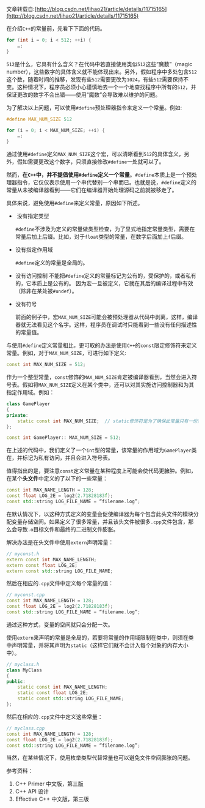文章转载自:[http://blog.csdn.net/lihao21/article/details/11715165](http://blog.csdn.net/lihao21/article/details/11715165)

在介绍`C++`的常量前，先看下下面的代码。

```cpp
for (int i = 0; i < 512; ++i) {
	…;
}
```

`512`是什么，它具有什么含义？在代码中若直接使用类似`512`这些“魔数”（magic number），这些数字的具体含义就不能体现出来。另外，假如程序中多处包含`512`这个数，随着时间的推移，发现有些`512`需要更改为`1024`，有些`512`需要保持不变。这种情况下，程序员必须小心谨慎地去一个一个地查找程序中所有的`512`，并保证更改的数字不会出错——使用“魔数”会导致难以维护的问题。

为了解决以上问题，可以使用`#define`预处理器指令来定义一个常量。例如:

```cpp
#define MAX_NUM_SIZE 512

for (i = 0; i < MAX_NUM_SIZE; ++i) {
	…;
}
```

通过使用`#define`定义`MAX_NUM_SIZE`这个宏，可以清晰看到`512`的具体含义，另外，假如需要更改这个数字，只须直接修改`#define`一处就可以了。

然而，**在`C++`中，并不提倡使用`#define`定义一个常量**。`#define`本质上是一个预处理器指令，它仅仅表示使用一个串代替别一个串而已。也就是说，`#define`定义的常量从未被编译器看到——它们在编译器开始处理源码之前就被移走了。

具体来说，避免使用`#define`来定义常量，原因如下所述。

+  没有指定类型

  `#define`不涉及为定义的常量做类型检查，为了显式地指定常量类型，需要在常量后加上后缀。比如，对于`float`类型的常量，在数字后面加上`f`后缀。


+ 没有指定作用域

  `#define`定义的常量是全局的。

+ 没有访问控制
  不能把`#define`定义的常量标记为公有的，受保护的，或者私有的，它本质上是公有的。
  因为宏一旦被定义，它就在其后的编译过程中有效（除非在某处被`#undef`）。

+ 没有符号

  前面的例子中，宏`MAX_NUM_SIZE`可能会被预处理器从代码中剥离，这样，编译器就无法看见这个名字。这样，程序员在调试时只能看到一些没有任何描述性的常量值。

与使用`#define`定义常量相比，更可取的办法是使用`C++`的`const`限定修饰符来定义常量。例如，对于`MAX_NUM_SIZE`，可进行如下定义:

```cpp
const int MAX_NUM_SIZE = 512;
```

作为一个整型常量，`const`修饰的`MAX_NUM_SIZE`肯定被编译器看到，当然会进入符号表。假如将`MAX_NUM_SIZE`定义在某个类中，还可以对其实施访问控制器和为其指定作用域。例如：

```cpp
class GamePlayer
{
private:
	static const int MAX_NUM_SIZE;  // static修饰符是为了确保此常量只有一份实体
};

const int GamePlayer:: MAX_NUM_SIZE = 512;

```

在上述的代码中，我们定义了一个`int`型的常量，该常量的作用域为`GamePlayer`类在，并标记为私有访问，并且会进入符号表。

值得指出的是，要注意`const`定义常量在某种程度上可能会使代码更臃肿。例如，在某个**头文件**中定义的了以下的一些常量：

```cpp
const int MAX_NAME_LENGTH = 128;
const float LOG_2E = log2(2.71828183f);
const std::string LOG_FILE_NAME = “filename.log”;
```

在默认情况下，以这种方式定义的变量会促使编译器为每个包含此头文件的模块分配变量存储空间。如果定义了很多常量，并且该头文件被很多`.cpp`文件包含，那么会导致`.o`目标文件和最终的二进制文件膨胀。

解决办法是在头文件中使用`extern`声明常量：

```cpp
// myconst.h
extern const int MAX_NAME_LENGTH;
extern const float LOG_2E;
extern const std::string LOG_FILE_NAME;
```

然后在相应的`.cpp`文件中定义每个常量的值：

```cpp
// myconst.cpp
const int MAX_NAME_LENGTH = 128;
const float LOG_2E = log2(2.71828183f);
const std::string LOG_FILE_NAME = “filename.log”;
```

通过这种方式，变量的空间就只会分配一次。

使用`extern`来声明的常量是全局的，若要将常量的作用域限制在类中，则须在类中声明常量，并将其声明为`static`（这样它们就不会计入每个对象的内存大小中）。

```cpp
// myclass.h
class MyClass
{
public:
	static const int MAX_NAME_LENGTH;
	static const float LOG_2E;
	static const std::string LOG_FILE_NAME;
};
```

然后在相应的`.cpp`文件中定义这些常量：

```cpp
// myclass.cpp
const int MAX_NAME_LENGTH = 128;
const float LOG_2E = log2(2.71828183f);
const std::string LOG_FILE_NAME = “filename.log”;
```

当然，在某些情况下，使用枚举类型代替常量也可以避免文件空间膨胀的问题。

参考资料：

1. C++ Primer 中文版，第三版
2. C++ API 设计
3. Effective C++ 中文版，第三版









